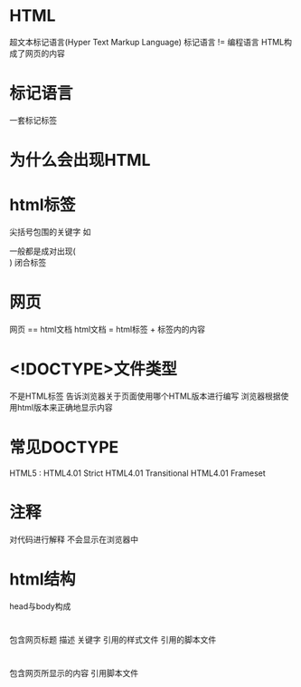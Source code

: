 # HTML

超文本标记语言(Hyper Text Markup Language)
标记语言 != 编程语言
HTML构成了网页的内容

# 标记语言

一套标记标签

# 为什么会出现HTML

# html标签

尖括号包围的关键字
如<html><body><a><p>
一般都是成对出现<a></a>(<br/>)
<x></x>闭合标签

# 网页

网页 == html文档
html文档 = html标签 + 标签内的内容

# <!DOCTYPE>文件类型

不是HTML标签
告诉浏览器关于页面使用哪个HTML版本进行编写
浏览器根据使用html版本来正确地显示内容

# 常见DOCTYPE

HTML5 : <!DOCTYPE html>
HTML4.01 Strict  <!DOCTYPE html public "-//W3c//DTD html 4.01//EN" "http://www.w3.org/TR/html4/strict.dtd">
HTML4.01 Transitional  <!DOCTYPE html public "-//W3c//DTD html 4.01 Transitional//EN" "http://www.w3.org/TR/html4/loose.dtd">
HTML4.01 Frameset  <!DOCTYPE html public "-//W3c//DTD html 4.01 Frameset//EN" "http://www.w3.org/TR/html4/frameset.dtd">

# 注释

<!-- ... -->
对代码进行解释 
不会显示在浏览器中

# html结构

head与body构成

# <head>

包含网页标题 描述 关键字 
引用的样式文件 引用的脚本文件

# <body>

包含网页所显示的内容 引用脚本文件

# <title>

网页标题 会显示在浏览器的标题栏
title是head标签中唯一要求包含的标签

# <link>

必须置于head
定义文档与外部资源的关系
链接样式表 引入文件

# [A]link

href: 被链接文档的地址
rel: 当前文档与被链接文档的关系
type: 链接文档类型
media: 链接文档显示在什么设备

# 地址栏icon

favicon.ico放置在网站根目录
使用link标签引入

# <base>

必须置于head
:href 默认链接地址
:target 默认打开方式

# <meta>

必须置于head里
提供有关页面的元信息
定义了与文档相关联的key/value

http-equiv 
把 content 属性关联到 HTTP 头部
name
把 content 属性关联到一个名称。
scheme
定义用于翻译 content 属性值的格式。

# [A]http-equiv

常见值
content-type 内容类型
expires 过期时间
refresh 页面刷新
set-cookie 设定cookie
X-UA-Compatible 针对ie,设置浏览器有限使用什么模式渲染页面

# [A]name

常见值
descirption 描述
keywords 关键词
renderer 设置浏览器渲染内核

# <script>
可置于head or body
定义客户端脚本或引入脚本

# [A]script
**type 指定脚本类型 text/javascript**
src 外部脚本文件地址
defer 规定是否对脚本执行进行延迟,知道页面加载完毕
async 规定异步执行脚本

![](assets/html/[html]-async-defer.png)

# style
置于head
为html文档定义样式信息

# [A]style
* type 指定样式类型 text/css
media 为样式指定应用场景
screen print handheld all

# hx
定义标题,文档的重点内容
h1是最大 h6是最小标题

# <p>
paragraph
定义段落

# br
插入一个换行符
文本内容另起一行

# 标签该不该闭合
<link> or <link/>
<br> or <br/>
<img> or <img/>
<meta> or <meta/>

# xhtml
Extensible HTML

# html5规范
一个"<"字符
标签名
此项可选,一个或多个属性空格隔开
此项可选 一个或多个空格
此项可选,一个"/"字符 此项只能在无内容元素中出现
一个">"字符

# <div>
Division
定义文档中的一个分区

# <span>
表示文档中的行内元素

# 块级元素(标签)
一个完整的区域、区块
比如: h1 div p等

# 行内元素(标签)
用于块级元素内
不能表示一个完整的区块
只能是一个区块或者一行内的某一部分
比如: span a img等


# <a>
表示一个超链接

# [A]<a>
**href 链接的目标网页**
target 打开链接的方式
title 链接的标题

# <img>
嵌入一张图片

# [A]img
**src 图片url**
**alt 图片无法显示时 显示的文本**
width 宽度
height 高度

# <ul>
unorderedList
表示多项的无序列表

# <ol>
orderList
表示多项有序列表项

# [A]ol
start 设置序号起始值
reversed 条目采用倒序
type: 'a' 表示小写字母编号；
'A' 表示大写字母编号；
'i' 表示小写罗马数字编号；
'I' 表示大写罗马数字编号；
and '1' 表示数字编号（默认值）

# <table>
表示表格数据
二维数据表表示的信息
caption colgroup
thead tbody tfoot tr th td

# [A]table
:left 表格将在文档左侧显示
:center 表格将在文档中央显示
:right 表格将在文档右侧显示


# form
 表示了文档中的一个区域
 这个区域包含有交互控制元件
 用来向web服务器提交信息

# 早期的表单
![](assets/html/form-sketch-low.jpg)

# [A]form
**method  HTTP方式来提交form**
**action  一个处理这个form信息的程序所在的URL**

# lable
表示用户界面中项目的标题

# [A]lable
**for 可标记的 form相关元素的ID**

# input
Web的表单创建交互式控件
接受来自用户的数据

# [A]input
number, password, checkbox
radio, date, file, month
color, range, time

# text(单行文本域)
# password(密码域)
# search(检索域)
# email(Email地址域)
# tel(电话号码域)
# url(URl域)
# textarea(多行文本域)
# checkbox(复选框)
# radio(单选按钮)
# select(下拉选框)


# 自动补全输入框
# datalist
为表单小部件提供建议的
自动完成的值

# number(数字)
:min
:max
:step

# range(滑块)
:min
:max
:step

# button
表示一个可点击的按钮

# [A]button
submit:  此按钮提交表单数据给服务器
reset:  此按钮重置所有组件为初始值
Anonymous: 此按钮没有默认行为

# abbr
表示缩写
# [A]abbr
title 定义对缩写的完整描述时

# strong
表示文本十分重要


# 收集你的行星
![](assets/html/table-practice.jpg)